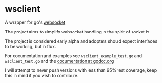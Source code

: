 wsclient
========

A wrapper for go's [websocket](https://code.google.com/p/go/)

The project aims to simplify websocket handling in the spirit of socket.io.

The project is considered early alpha and adopters should expect interfaces to be working, but in flux.

For documentation and examples see `wsclient_example_test.go` and `wsclient_test.go` and the [documentation at godoc.org](http://godoc.org/github.com/MindTwister/wsclient)

I will attempt to never push versions with less than 95% test coverage, keep this in mind if you wish to contribute.
